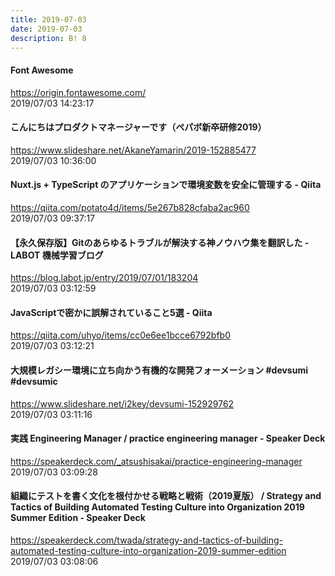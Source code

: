```yaml
---
title: 2019-07-03
date: 2019-07-03
description: B! 8
---
```


#### Font Awesome
https://origin.fontawesome.com/<br>
2019/07/03 14:23:17<br>


#### こんにちはプロダクトマネージャーです（ペパボ新卒研修2019）
https://www.slideshare.net/AkaneYamarin/2019-152885477<br>
2019/07/03 10:36:00<br>


#### Nuxt.js + TypeScript のアプリケーションで環境変数を安全に管理する - Qiita
https://qiita.com/potato4d/items/5e267b828cfaba2ac960<br>
2019/07/03 09:37:17<br>


#### 【永久保存版】Gitのあらゆるトラブルが解決する神ノウハウ集を翻訳した - LABOT 機械学習ブログ
https://blog.labot.jp/entry/2019/07/01/183204<br>
2019/07/03 03:12:59<br>


#### JavaScriptで密かに誤解されていること5選 - Qiita
https://qiita.com/uhyo/items/cc0e6ee1bcce6792bfb0<br>
2019/07/03 03:12:21<br>


#### 大規模レガシー環境に立ち向かう有機的な開発フォーメーション #devsumi #devsumic
https://www.slideshare.net/i2key/devsumi-152929762<br>
2019/07/03 03:11:16<br>


#### 実践 Engineering Manager / practice engineering manager - Speaker Deck
https://speakerdeck.com/_atsushisakai/practice-engineering-manager<br>
2019/07/03 03:09:28<br>


#### 組織にテストを書く文化を根付かせる戦略と戦術（2019夏版） / Strategy and Tactics of Building Automated Testing Culture into Organization 2019 Summer Edition - Speaker Deck
https://speakerdeck.com/twada/strategy-and-tactics-of-building-automated-testing-culture-into-organization-2019-summer-edition<br>
2019/07/03 03:08:06<br>


